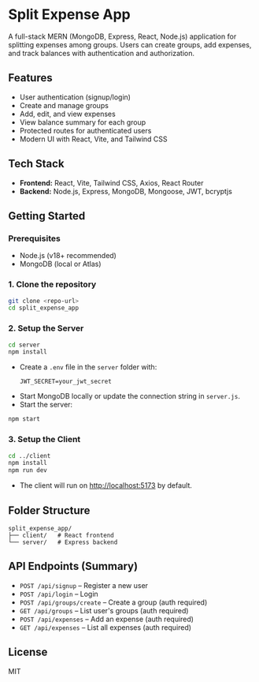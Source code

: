 # Split Expense App

A full-stack MERN (MongoDB, Express, React, Node.js) application for splitting expenses among groups. Users can create groups, add expenses, and track balances with authentication and authorization.

## Features
- User authentication (signup/login)
- Create and manage groups
- Add, edit, and view expenses
- View balance summary for each group
- Protected routes for authenticated users
- Modern UI with React, Vite, and Tailwind CSS

## Tech Stack
- **Frontend:** React, Vite, Tailwind CSS, Axios, React Router
- **Backend:** Node.js, Express, MongoDB, Mongoose, JWT, bcryptjs

## Getting Started

### Prerequisites
- Node.js (v18+ recommended)
- MongoDB (local or Atlas)

### 1. Clone the repository
```sh
git clone <repo-url>
cd split_expense_app
```

### 2. Setup the Server
```sh
cd server
npm install
```

- Create a `.env` file in the `server` folder with:
  ```env
  JWT_SECRET=your_jwt_secret
  ```
- Start MongoDB locally or update the connection string in `server.js`.
- Start the server:
```sh
npm start
```

### 3. Setup the Client
```sh
cd ../client
npm install
npm run dev
```

- The client will run on [http://localhost:5173](http://localhost:5173) by default.

## Folder Structure
```
split_expense_app/
├── client/   # React frontend
└── server/   # Express backend
```

## API Endpoints (Summary)
- `POST /api/signup` – Register a new user
- `POST /api/login` – Login
- `POST /api/groups/create` – Create a group (auth required)
- `GET /api/groups` – List user's groups (auth required)
- `POST /api/expenses` – Add an expense (auth required)
- `GET /api/expenses` – List all expenses (auth required)

## License
MIT
